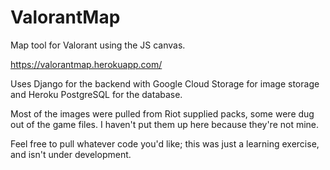 # ValorantMap
Map tool for Valorant using the JS canvas.

https://valorantmap.herokuapp.com/

Uses Django for the backend with Google Cloud Storage for image storage and Heroku PostgreSQL for the database. 

Most of the images were pulled from Riot supplied packs, some were dug out of the game files. I haven't put them up here because they're not mine.

Feel free to pull whatever code you'd like; this was just a learning exercise, and isn't under development.
